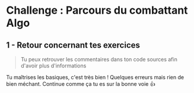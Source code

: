 # Challenge : Parcours du combattant Algo

## 1 - Retour concernant tes exercices

>  Tu peux retrouver les commentaires dans ton code sources afin d'avoir plus d'informations

Tu maîtrises les basiques, c'est très bien !
Quelques erreurs mais rien de bien méchant.
Continue comme ça tu es sur la bonne voie :+1:

